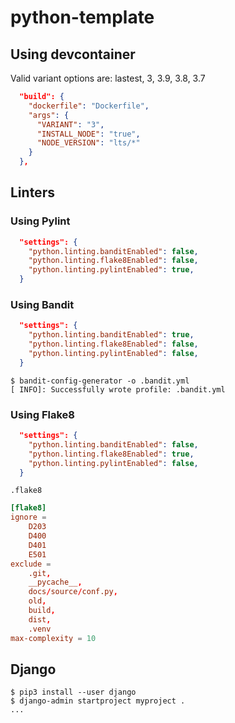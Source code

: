 # python-template

## Using devcontainer

Valid variant options are: lastest, 3, 3.9, 3.8, 3.7

```json
  "build": {
    "dockerfile": "Dockerfile",
    "args": {
      "VARIANT": "3",
      "INSTALL_NODE": "true",
      "NODE_VERSION": "lts/*"
    }
  },
```

## Linters

### Using Pylint

```json
  "settings": {
    "python.linting.banditEnabled": false,
    "python.linting.flake8Enabled": false,
    "python.linting.pylintEnabled": true,
  }
```

### Using Bandit

```json
  "settings": {
    "python.linting.banditEnabled": true,
    "python.linting.flake8Enabled": false,
    "python.linting.pylintEnabled": false,
  }
```

```shell
$ bandit-config-generator -o .bandit.yml
[ INFO]: Successfully wrote profile: .bandit.yml
```

### Using Flake8

```json
  "settings": {
    "python.linting.banditEnabled": false,
    "python.linting.flake8Enabled": true,
    "python.linting.pylintEnabled": false,
  }
```

`.flake8`

```toml
[flake8]
ignore =
    D203
    D400
    D401
    E501
exclude =
    .git,
    __pycache__,
    docs/source/conf.py,
    old,
    build,
    dist,
    .venv
max-complexity = 10
```

## Django

```shell
$ pip3 install --user django
$ django-admin startproject myproject .
...
```

[flake8-config]: https://flake8.pycqa.org/en/latest/user/configuration.html
[pylint-config]: https://pylint.pycqa.org/en/latest/user_guide/options.html